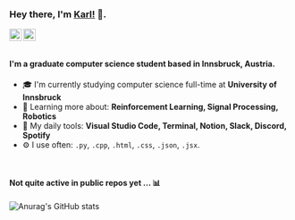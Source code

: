 ### Hey there, I'm [Karl!](https://github.com/karlgrossmann) 👋.

<a href="https://linkedin.com/in/karlgrossmann">
  <img align="left" alt="Karl's LinkedIn" width="22px" src="https://cdn.jsdelivr.net/npm/simple-icons@v3/icons/linkedin.svg" />
</a>
<a href="https://github.com/karlgrossmann">
  <img align="left" alt="Karl's Github" width="22px" src="https://cdn.jsdelivr.net/npm/simple-icons@v3/icons/github.svg" />
</a>

<br/>
<br/>

#### I'm a graduate computer science student based in Innsbruck, Austria.

- 🎓 I'm currently studying computer science full-time at **University of Innsbruck**
- 🌱 Learning more about: **Reinforcement Learning, Signal Processing, Robotics**
- 🔨 My daily tools: **Visual Studio Code, Terminal, Notion, Slack, Discord, Spotify**
- ⚙️ I use often: `.py`, `.cpp`, `.html`, `.css`, `.json`, `.jsx`.

<br/>

#### Not quite active in public repos yet ... 📊

![Anurag's GitHub stats](https://github-readme-stats.vercel.app/api?username=karlgrossmann&show_icons=true&theme=transparent)
